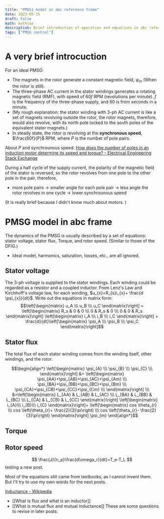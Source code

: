 ```yaml
---
title: "PMSG1 model in abc reference frame"
date: 2023-05-15
draft: False
math: mathjax
description: Brief introduction of operation and equations in abc reference frame. 
tags: ["PMSG control"]
---
```



# A very brief introcuction
For an ideal PMSG: 
- The magnets in the rotor generate a constant magnetic field, $\psi_{m}$ (When the rotor is still). 
- The three-phase AC current in the stator windings generates a rotating magnetic field (RMF), with speed of $60f$ RPM (revolutions per minute). $f$ is the frequency of the three-phase supply, and 60 is from seconds in a minute. 
- (My rough explanation: the stator winding with 3-ph AC current is like a set of magnets revolving outside the rotor, the rotor magnets, therefore, would also revolve, with its north pole locked to the south poles of the equivalent stator magnets.)
- In steady state, the rotor is revolving at the **synchronous speed**, $\frac{60f}{P}$ RPM, where $P$ is the number of pole pairs. 

About $P$ and synchrounous speed: [How does the number of poles in an induction motor determine its speed and torque? - Electrical Engineering Stack Exchange](https://electronics.stackexchange.com/questions/241418/how-does-the-number-of-poles-in-an-induction-motor-determine-its-speed-and-torqu)

During a half cycle of the supply current, the polarity of the magnetic field of the stator is reversed, so the rotor revolves from one pole to the other pole in the pair, therefore, 
- more pole pairs -> smaller angle for each pole pair -> less angle the rotor revolves in one cycle -> lower synchrounous speed

(It is really brief because I didn't know much about motors. )

# PMSG model in abc frame
The dynamics of the PMSG is usually described by a set of equations: stator voltage, stator flux, Torque, and rotor speed. 
(Similar to those of the DFIG.)

- Ideal model, harmonics, saturation, losses, etc., are all ignored.

## Stator voltage
The 3-ph voltage is supplied to the stator windings. Each winding could be regarded as a resistor and a coupled inductor. From Lenz's Law and Kirchhoff's voltage law, for each winding, $u_{x}=R_{s}i_{x}+ \frac{d \psi_{x}}{dt}$.
Write out the equations in matrix form:
$$\left[\begin{matrix}
u_A \\\ u_B \\\ u_C
\end{matrix}\right] = 
\left[\begin{matrix}
R_s & 0 & 0 \\\ 0 & R_s & 0 \\\ 0 & 0 & R_s
\end{matrix}\right]
\left[\begin{matrix}
i_A \\\ i_B \\\ i_C
\end{matrix}\right] + 
\frac{d}{dt}\left[\begin{matrix}
\psi_A \\\ \psi_B \\\ \psi_C
\end{matrix}\right]$$

## Stator flux
The total flux of each stator winding comes from the winding itself, other windings, and the rotor. 


$$\begin{align*}
\left[\begin{matrix}
\psi_{A} \\\  \psi_{B} \\\  \psi_{C} \\\ 
\end{matrix}\right] &= 
\left[\begin{matrix}
\psi_{AA}+\psi_{AB}+\psi_{AC}+\psi_{Am} \\\  \psi_{BA}+\psi_{BB}+\psi_{BC}+\psi_{Bm} \\\  \psi_{CA}+\psi_{CB}+\psi_{CC}+\psi_{Cm} \\\ 
\end{matrix}\right] \\\
&=\left[\begin{matrix}
L_{AA} & L_{AB} & L_{AC} \\\
L_{BA} & L_{BB} & L_{BC} \\\
L_{CA} & L_{CB} & L_{CC}
\end{matrix}\right]
\left[\begin{matrix}
i_{A}\\\
i_{B}\\\
i_{C}
\end{matrix}\right]+
\left[\begin{matrix}
cos \theta_{r} \\\
cos \left(\theta_{r}+ \frac{2}{3}\pi\right) \\\
cos \left(\theta_{r}- \frac{2}{3}\pi\right)
\end{matrix}\right] \psi_{m}
\end{align*}$$




## Torque



## Rotor speed

$$
\frac{J}{n_p}\frac{d\omega_r}{dt}=T_e-T_L
$$
testing a new post. 



Most of the equations still came from textbooks, as I cannot invent them. But I'll try to use my own words for the next posts. 




[Inductance - Wikipedia](https://en.wikipedia.org/wiki/Inductance)

- [[What is flux and what is an inductor]]
- [[What is mutual flux and mutual inductance]]
These are some questions to revise in later posts. 